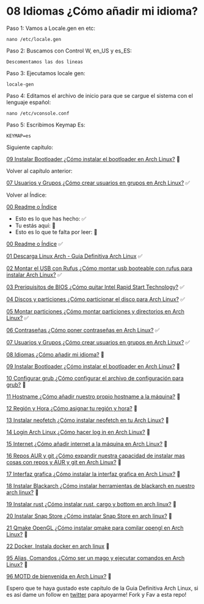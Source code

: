 # 08 Idiomas ¿Cómo añadir mi idioma?

Paso 1: Vamos a Locale.gen en etc:

    nano /etc/locale.gen

Paso 2: Buscamos con Control W, en_US y es_ES:

    Descomentamos las dos lineas

Paso 3: Ejecutamos locale gen:

    locale-gen

Paso 4: Editamos el archivo de inicio para que se cargue el sistema con el lenguaje español:

    nano /etc/vconsole.conf

Paso 5: Escribimos Keymap Es:

    KEYMAP=es


Siguiente capítulo:

[09 Instalar Bootloader ¿Cómo instalar el bootloader en Arch Linux?](https://github.com/miguelgargallo/Guia-Definitiva-Arch-Linux/blob/main/09%20Instalar%20Bootloader%20%C2%BFC%C3%B3mo%20instalar%20el%20bootloader%20en%20Arch%20Linux%3F.md) 🔵

Volver al capítulo anterior:

[07 Usuarios y Grupos ¿Cómo crear usuarios en grupos en Arch Linux?](https://github.com/miguelgargallo/Guia-Definitiva-Arch-Linux/blob/main/07%20Usuarios%20y%20Grupos%20%C2%BFC%C3%B3mo%20crear%20usuarios%20en%20grupos%20en%20Arch%20Linux%3F.md) ✅

Volver al Índice:

[00 Readme o Índice](https://github.com/miguelgargallo/Guia-Definitiva-Arch-Linux)


 - Esto es lo que has hecho: ✅
 - Tu estás aquí: 💙
 - Esto es lo que te falta por leer: 🔵

[00 Readme o Índice](https://github.com/miguelgargallo/Guia-Definitiva-Arch-Linux) ✅

[01 Descarga Linux Arch - Guia Definitiva Arch Linux](https://github.com/miguelgargallo/Guia-Definitiva-Arch-Linux/blob/main/01%20Descarga%20Arch%20Linux%20%C2%BFC%C3%B3mo%20descargar%20Arch%20Linux%3F.md) ✅

[02 Montar el USB con Rufus ¿Cómo montar usb booteable con rufus para instalar Arch Linux?](https://github.com/miguelgargallo/Guia-Definitiva-Arch-Linux/blob/main/02%20Montar%20el%20USB%20con%20Rufus%20%C2%BFC%C3%B3mo%20montar%20usb%20booteable%20con%20rufus%20para%20instalar%20Arch%20Linux%3F.md) ✅

[03 Preriquisitos de BIOS ¿Cómo quitar Intel Rapid Start Technology?](https://github.com/miguelgargallo/Guia-Definitiva-Arch-Linux/blob/main/03%20Preriquisitos%20de%20BIOS%20%C2%BFC%C3%B3mo%20quitar%20Intel%20(r)%20Rapid%20Start%20Technology%3F.md) ✅

[04 Discos y particiones ¿Cómo particionar el disco para Arch Linux?](https://github.com/miguelgargallo/Guia-Definitiva-Arch-Linux/blob/main/04%20Discos%20y%20particiones%20%C2%BFC%C3%B3mo%20particionar%20el%20disco%20para%20Arch%20Linux%3F.md) ✅

[05 Montar particiones ¿Cómo montar particiones y directorios en Arch Linux?](https://github.com/miguelgargallo/Guia-Definitiva-Arch-Linux/blob/main/05%20Montar%20particiones%20%C2%BFC%C3%B3mo%20montar%20particiones%20y%20directorios%20en%20Arch%20Linux%3F.md) ✅

[06 Contraseñas ¿Cómo poner contraseñas en Arch Linux?](https://github.com/miguelgargallo/Guia-Definitiva-Arch-Linux/blob/main/06%20Contrase%C3%B1as%20%C2%BFC%C3%B3mo%20poner%20contrase%C3%B1as%20en%20Arch%20Linux%3F.md) ✅

[07 Usuarios y Grupos ¿Cómo crear usuarios en grupos en Arch Linux?](https://github.com/miguelgargallo/Guia-Definitiva-Arch-Linux/blob/main/07%20Usuarios%20y%20Grupos%20%C2%BFC%C3%B3mo%20crear%20usuarios%20en%20grupos%20en%20Arch%20Linux%3F.md) ✅

[08 Idiomas ¿Cómo añadir mi idioma?](https://github.com/miguelgargallo/Guia-Definitiva-Arch-Linux/blob/main/08%20Idiomas%20%C2%BFC%C3%B3mo%20a%C3%B1adir%20mi%20idioma%3F.md) 💙

[09 Instalar Bootloader ¿Cómo instalar el bootloader en Arch Linux?](https://github.com/miguelgargallo/Guia-Definitiva-Arch-Linux/blob/main/09%20Instalar%20Bootloader%20%C2%BFC%C3%B3mo%20instalar%20el%20bootloader%20en%20Arch%20Linux%3F.md) 🔵

[10 Configurar grub ¿Cómo configurar el archivo de configuración para grub?](https://github.com/miguelgargallo/Guia-Definitiva-Arch-Linux/blob/main/10%20Configurar%20grub%20%C2%BFC%C3%B3mo%20configurar%20el%20archivo%20de%20configuraci%C3%B3n%20para%20grub%3F.md) 🔵

[11 Hostname ¿Cómo añadir nuestro propio hostname a la máquina?](https://github.com/miguelgargallo/Guia-Definitiva-Arch-Linux/blob/main/11%20Hostname%20%C2%BFC%C3%B3mo%20a%C3%B1adir%20nuestro%20propio%20hostname%20a%20la%20m%C3%A1quina%3F.md) 🔵

[12 Región y Hora ¿Cómo asignar tu región y hora?](https://github.com/miguelgargallo/Guia-Definitiva-Arch-Linux/blob/main/12%20Regi%C3%B3n%20y%20Hora%20%C2%BFC%C3%B3mo%20asignar%20tu%20regi%C3%B3n%20y%20hora%3F.md) 🔵

[13 Instalar neofetch ¿Cómo instalar neofetch en tu Arch Linux?](https://github.com/miguelgargallo/Guia-Definitiva-Arch-Linux/blob/main/13%20Instalar%20neofetch%20%C2%BFC%C3%B3mo%20instalar%20neofetch%20en%20tu%20Arch%20Linux%3F.md) 🔵

[14 Login Arch Linux ¿Cómo hacer log in en Arch Linux?](https://github.com/miguelgargallo/Guia-Definitiva-Arch-Linux/blob/main/14%20Login%20Arch%20Linux%20%C2%BFC%C3%B3mo%20hacer%20log%20in%20en%20Arch%20Linux%3F.md) 🔵

[15 Internet ¿Cómo añadir internet a la máquina en Arch Linux?](https://github.com/miguelgargallo/Guia-Definitiva-Arch-Linux/blob/main/15%20Internet%20%C2%BFC%C3%B3mo%20a%C3%B1adir%20internet%20a%20la%20m%C3%A1quina%20en%20Arch%20Linux%3F.md) 🔵

[16 Repos AUR y git ¿Cómo expandir nuestra capacidad de instalar mas cosas con repos y AUR y git en Arch Linux?](https://github.com/miguelgargallo/Guia-Definitiva-Arch-Linux/blob/main/16%20Repos%20AUR%20y%20git%20%C2%BFC%C3%B3mo%20expandir%20nuestra%20capacidad%20de%20instalar%20mas%20cosas%20con%20repos%20y%20AUR%20y%20git%20en%20Arch%20Linux%3F.md) 🔵

[17 Interfaz grafica ¿Cómo instalar la interfaz grafica en Arch Linux?](https://github.com/miguelgargallo/Guia-Definitiva-Arch-Linux/blob/main/17%20Interfaz%20grafica%20%C2%BFC%C3%B3mo%20instalar%20la%20interfaz%20grafica%20en%20Arch%20Linux%3F.md) 🔵

[18 Instalar Blackarch ¿Cómo instalar herramientas de blackarch en nuestro arch linux?](https://github.com/miguelgargallo/Guia-Definitiva-Arch-Linux/blob/main/18%20Instalar%20Blackarch%20%C2%BFC%C3%B3mo%20instalar%20herramientas%20de%20blackarch%20en%20nuestro%20arch%20linux%3F.md) 🔵

[19 Instalar rust ¿Cómo instalar rust, cargo y bottom en arch linux?](https://github.com/miguelgargallo/Guia-Definitiva-Arch-Linux/blob/main/19%20Instalar%20rust%20%C2%BFC%C3%B3mo%20instalar%20rust%2C%20cargo%20y%20bottom%20en%20arch%20linux%3F.md) 🔵

[20 Instalar Snap Store ¿Cómo instalar Snap Store en arch linux?](https://github.com/miguelgargallo/Guia-Definitiva-Arch-Linux/blob/main/20%20Instalar%20Snap%20Store%20%C2%BFC%C3%B3mo%20instalar%20Snap%20Store%20en%20arch%20linux%3F.md) 🔵

[21 Qmake OpenGL ¿Cómo instalar qmake para comilar opengl en Arch Linux?](https://github.com/miguelgargallo/Guia-Definitiva-Arch-Linux/blob/main/21%20Qmake%20OpenGL%20%C2%BFC%C3%B3mo%20instalar%20qmake%20para%20comilar%20opengl%20en%20Arch%20Linux%3F.md) 🔵

[22 Docker, Instala docker en arch linux](https://github.com/miguelgargallo/Guia-Definitiva-Arch-Linux/blob/main/22%20Docker%2C%20Instala%20docker%20en%20arch%20linux.md) 🔵

[95 Alias, Comandos ¿Cómo ser un mago y ejecutar comandos en Arch Linux?](https://github.com/miguelgargallo/Guia-Definitiva-Arch-Linux/blob/main/95%20Alias%2C%20Comandos%20%C2%BFC%C3%B3mo%20ser%20un%20mago%20y%20ejecutar%20comandos%20en%20Arch%20Linux%3F.md) 🔵

[96 MOTD de bienvenida en Arch Linux?](https://github.com/miguelgargallo/Guia-Definitiva-Arch-Linux/blob/main/96%20MOTD%20de%20bienvenida%20en%20Arch%20Linux%3F.md) 🔵

Espero que te haya gustado este capítulo de la Guia Definitiva Arch Linux, si es así dame un follow en [twitter](https://twitter.com/miguelgargallo) para apoyarme! Fork y Fav a esta repo!
